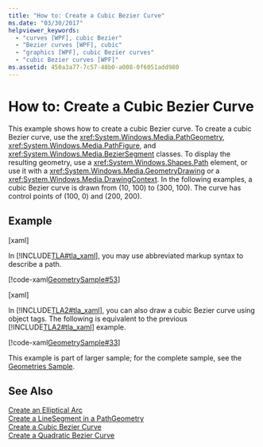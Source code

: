 ```yaml
---
title: "How to: Create a Cubic Bezier Curve"
ms.date: "03/30/2017"
helpviewer_keywords: 
  - "curves [WPF], cubic Bezier"
  - "Bezier curves [WPF], cubic"
  - "graphics [WPF], cubic Bezier curves"
  - "cubic Bezier curves [WPF]"
ms.assetid: 450a3a77-7c57-48b0-a008-0f6051add980
---
```

# How to: Create a Cubic Bezier Curve
This example shows how to create a cubic Bezier curve. To create a cubic Bezier curve, use the <xref:System.Windows.Media.PathGeometry>, <xref:System.Windows.Media.PathFigure>, and <xref:System.Windows.Media.BezierSegment> classes.  To display the resulting geometry, use a <xref:System.Windows.Shapes.Path> element, or use it with a <xref:System.Windows.Media.GeometryDrawing> or a <xref:System.Windows.Media.DrawingContext>. In the following examples, a cubic Bezier curve is drawn from (10, 100) to (300, 100). The curve has control points of (100, 0) and (200, 200).  
  
## Example  
 [xaml]  
  
 In [!INCLUDE[TLA#tla_xaml](../../../../includes/tlasharptla-xaml-md.md)], you may use abbreviated markup syntax to describe a path.  
  
 [!code-xaml[GeometrySample#53](../../../../samples/snippets/csharp/VS_Snippets_Wpf/GeometrySample/CS/geometryattributesyntaxexample.xaml#53)]  
  
 [xaml]  
  
 In [!INCLUDE[TLA2#tla_xaml](../../../../includes/tla2sharptla-xaml-md.md)], you can also draw a cubic Bezier curve using object tags. The following is equivalent to the previous [!INCLUDE[TLA2#tla_xaml](../../../../includes/tla2sharptla-xaml-md.md)] example.  
  
 [!code-xaml[GeometrySample#33](../../../../samples/snippets/csharp/VS_Snippets_Wpf/GeometrySample/CS/pathgeometryexample.xaml#33)]  
  
 This example is part of larger sample; for the complete sample, see the [Geometries Sample](http://go.microsoft.com/fwlink/?LinkID=159989).  
  
## See Also  
 [Create an Elliptical Arc](../../../../docs/framework/wpf/graphics-multimedia/how-to-create-an-elliptical-arc.md)  
 [Create a LineSegment in a PathGeometry](../../../../docs/framework/wpf/graphics-multimedia/how-to-create-a-linesegment-in-a-pathgeometry.md)  
 [Create a Cubic Bezier Curve](../../../../docs/framework/wpf/graphics-multimedia/how-to-create-a-cubic-bezier-curve.md)  
 [Create a Quadratic Bezier Curve](../../../../docs/framework/wpf/graphics-multimedia/how-to-create-a-quadratic-bezier-curve.md)
